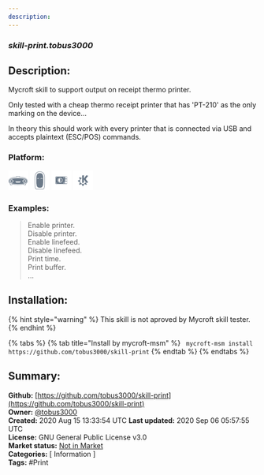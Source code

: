 ```yaml
---
description: 
---
```


### _skill-print.tobus3000_  
## Description:  
Mycroft skill to support output on receipt thermo printer.

Only tested with a cheap thermo receipt printer that has 'PT-210' as the only marking on the device...

In theory this should work with every printer that is connected via USB and accepts plaintext (ESC/POS) commands.  
  
  
### Platform:  
 ![Mark I](../.gitbook/assets/mark-1-icon.png)  ![Mark II](../.gitbook/assets/mark-2-icon.png)  ![Picroft](../.gitbook/assets/picroft-icon.png)  ![plasmoid](../.gitbook/assets/kde.png)   
### Examples:  
> Enable printer.  
> Disable printer.  
> Enable linefeed.  
> Disable linefeed.  
> Print time.  
> Print buffer.  
> ...  
  
## Installation:  
{% hint style="warning" %}
This skill is not aproved by Mycroft skill tester.
{% endhint %}
    
{% tabs %}
{% tab title="Install by mycroft-msm" %}
``` mycroft-msm install https://github.com/tobus3000/skill-print```
{% endtab %}
  {% endtabs %}
    
## Summary:  
**Github:** [https://github.com/tobus3000/skill-print](https://github.com/tobus3000/skill-print)  
**Owner:** [@tobus3000](https://github.com/tobus3000)  
**Created:** 2020 Aug 15 13:33:54 UTC  **Last updated:** 2020 Sep 06 05:57:55 UTC  
**License:** GNU General Public License v3.0  
**Market status:** [Not in Market](https://market.mycroft.ai/skill/)  
**Categories:** [ Information ]   
**Tags:** \#Print   
